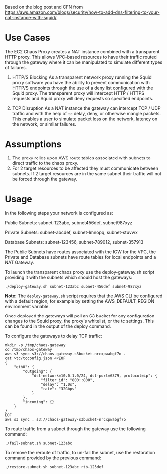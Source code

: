 Based on the blog post and CFN from https://aws.amazon.com/blogs/security/how-to-add-dns-filtering-to-your-nat-instance-with-squid/

# Use Cases

The EC2 Chaos Proxy creates a NAT instance combined with a transparent HTTP proxy.  This allows VPC-based resources to have their traffic routed through the gateway where it can be manipulated to simulate different types of failures.

1. HTTP/S Blocking
As a transparent network proxy running the Squid proxy software you have the ability to prevent communication with HTTP/S endpoints through the use of a deny list configured with the Squid proxy.  The transparent proxy will intercept HTTP / HTTPS requests and Squid proxy will deny requests so specified endpoints.

1. TCP Disruption
As a NAT instance the gateway can intercept TCP / UDP traffic and with the help of `tc` delay, deny, or otherwise mangle packets.  This enables a user to simulate packet loss on the network, latency on the network, or similar failures.

# Assumptions
1. The proxy relies upon AWS route tables associated with subnets to direct traffic to the chaos proxy.
1. For 2 target resources to be affected they must communicate between subnets.  If 2 target resources are in the same subnet their traffic will not be forced through the gateway.

# Usage

In the following steps your network is configured as:

Public Subnets: subnet-123abc, subnet456def, subnet987xyz

Private Subnets: subnet-abcdef, subnet-lmnopq, subnet-stuvwx

Database Subnets: subnet-123456, subnet-789012, subnet-357913

The Public Subnets have routes associated with the IGW for the VPC, the Private and Database subnets have route tables for local endpoints and a NAT Gateway.

To launch the transparent chaos proxy use the deploy-gateway.sh script providing it with the subnets which should host the gateways:
```
./deploy-gateway.sh subnet-123abc subnet-456def subnet-987xyz
```

**Note:** The `deploy-gateway.sh` script requires that the AWS CLI be configured with a default region, for example by setting the AWS_DEFAULT_REGION environment variable.

Once deployed the gateways will poll an S3 bucket for any configuration changes to the Squid proxy, the proxy's whitelist, or the tc settings.  This can be found in the output of the deploy command.

To configure the gateways to delay TCP traffic:
```
mkdir -p /tmp/chaos-gateway
cd /tmp/chaos-gateway
aws s3 sync s3://chaos-gateway-s3bucket-nrcxpwabgf7o .
cat >tc/tcconfig.json <<EOF
{
    "eth0": {
        "outgoing": {
            "dst-network=10.0.1.0/24, dst-port=6379, protocol=ip": {
                "filter_id": "800::800",
                "delay": "1.0s",
                "rate": "32Gbps"
            }
        },
        "incoming": {}
    }
}
EOF
aws s3 sync . s3://chaos-gateway-s3bucket-nrcxpwabgf7o
```


To route traffic from a subnet through the gateway use the following command:
```
./fail-subnet.sh subnet-123abc
```

To remove the reroute of traffic, to un-fail the subnet, use the restoration command provided by the previous command:
```
./restore-subnet.sh subnet-123abc rtb-123def
```